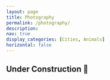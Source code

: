 ```yaml
---
layout: page
title: Photography
permalink: /photography/
description: 
nav: true
display_categories: [Cities, Animals]
horizontal: false
---
```


## Under Construction 🚧
